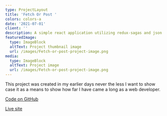 ```yaml
---
type: ProjectLayout
title: 'Fetch Or Post '
colors: colors-a
date: '2021-07-01'
client: ''
description: A simple react application utilizing redux-sagas and json place holder api
featuredImage:
  type: ImageBlock
  altText: Project thumbnail image
  url: /images/Fetch-or-post-project-image.png
media:
  type: ImageBlock
  altText: Project image
  url: /images/Fetch-or-post-project-image.png
---
```

This project was created in my earlier days never the less I want to show case it as a means to show how far I have came a long as a web developer. 

[Code on GitHub](https://github.com/harrisonJones12/fetch-or-post)

[Live site](https://moonlit-melba-d1357c.netlify.app/)
